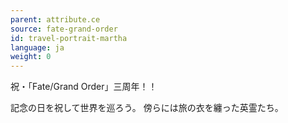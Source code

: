 ```yaml
---
parent: attribute.ce
source: fate-grand-order
id: travel-portrait-martha
language: ja
weight: 0
---
```


祝・「Fate/Grand Order」三周年！！

記念の日を祝して世界を巡ろう。
傍らには旅の衣を纏った英霊たち。
